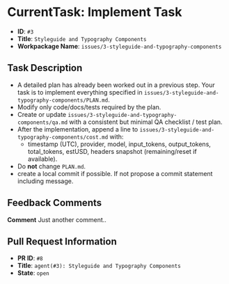 # CurrentTask: Implement Task

- **ID**: `#3`
- **Title**: `Styleguide and Typography Components`
- **Workpackage Name**: `issues/3-styleguide-and-typography-components`

## Task Description

- A detailed plan has already been worked out in a previous step. Your task is to implement everything specified in `issues/3-styleguide-and-typography-components/PLAN.md`.
- Modify only code/docs/tests required by the plan.
- Create or update `issues/3-styleguide-and-typography-components/qa.md` with a consistent but minimal QA checklist / test plan.
- After the implementation, append a line to `issues/3-styleguide-and-typography-components/cost.md` with:
  - timestamp (UTC), provider, model, input_tokens, output_tokens, total_tokens, estUSD, headers snapshot (remaining/reset if available).
- Do **not** change `PLAN.md`.
- create a local commit if possible. If not propose a commit statement including message.


## Feedback Comments

__Comment__
Just another comment..



## Pull Request Information
- **PR ID**: `#8`
- **Title**: `agent(#3): Styleguide and Typography Components`
- **State**: `open`
